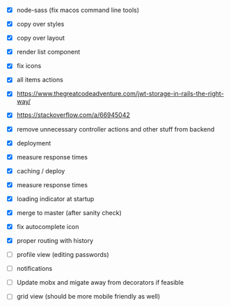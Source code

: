 - [x] node-sass (fix macos command line tools)
- [x] copy over styles
- [x] copy over layout
- [x] render list component
- [x] fix icons
- [x] all items actions

- [x] https://www.thegreatcodeadventure.com/jwt-storage-in-rails-the-right-way/
- [x] https://stackoverflow.com/a/66945042

- [x] remove unnecessary controller actions and other stuff from backend
- [x] deployment

- [x] measure response times
- [x] caching / deploy
- [x] measure response times

- [x] loading indicator at startup
- [x] merge to master (after sanity check)

- [x] fix autocomplete icon
- [x] proper routing with history
- [ ] profile view (editing passwords)
- [ ] notifications

- [ ] Update mobx and migate away from decorators if feasible

- [ ] grid view (should be more mobile friendly as well)
